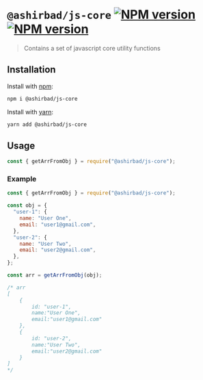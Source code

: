 # `@ashirbad/js-core` [![NPM version](https://img.shields.io/npm/v/@ashirbad/js-core.svg?style=flat)](https://www.npmjs.com/package/@ashirbad/js-core) [![NPM version](https://badgen.net/bundlephobia/minzip/@ashirbad/js-core)](https://www.npmjs.com/package/@ashirbad/js-core)

> Contains a set of javascript core utility functions

## Installation

Install with [npm](https://www.npmjs.com/):

```sh
npm i @ashirbad/js-core
```

Install with [yarn](https://classic.yarnpkg.com/en/):

```sh
yarn add @ashirbad/js-core
```

## Usage

```js
const { getArrFromObj } = require("@ashirbad/js-core");
```

### Example

```js
const { getArrFromObj } = require("@ashirbad/js-core");

const obj = {
  "user-1": {
    name: "User One",
    email: "user1@gmail.com",
  },
  "user-2": {
    name: "User Two",
    email: "user2@gmail.com",
  },
};

const arr = getArrFromObj(obj);

/* arr
[
    {
        id: "user-1", 
        name:"User One",
        email:"user1@gmail.com"
    },
    {
        id: "user-2", 
        name:"User Two",
        email:"user2@gmail.com"
    }
]
*/
```
